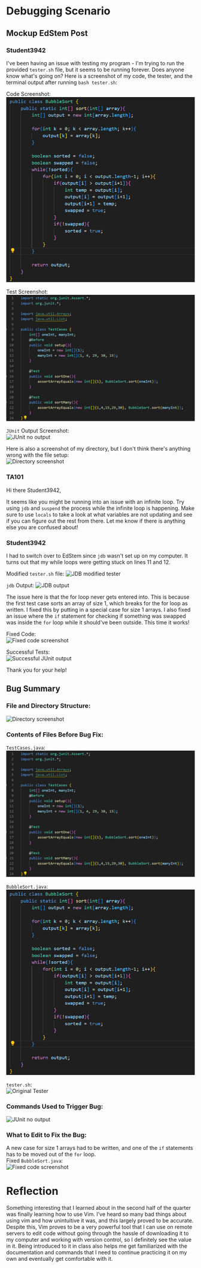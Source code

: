# Debugging Scenario
## Mockup EdStem Post
### Student3942
I've been having an issue with testing my program - I'm trying to run the provided ```tester.sh``` file, but it seems to be running forever. Does anyone know what's going on? 
Here is a screenshot of my code, the tester, and the terminal output after running ```bash tester.sh```:

Code Screenshot:  
![Code screenshot](week9brokencode.png)

Test Screenshot:  
![Tests](week9tests.png)

```JUnit``` Output Screenshot:  
![JUnit no output](week9junitforever.png)

Here is also a screenshot of my directory, but I don't think there's anything wrong with the file setup:  
![Directory screenshot](week9directory.png)

### TA101
Hi there Student3942,

It seems like you might be running into an issue with an infinite loop. Try using ```jdb``` and ```suspend``` the process while the infinite loop is happening. Make sure to use ```locals``` to take a look
at what variables are not updating and see if you can figure out the rest from there. Let me know if there is anything else you are confused about!

### Student3942
I had to switch over to EdStem since ```jdb``` wasn't set up on my computer. It turns out that my while loops were getting stuck on lines 11 and 12. 

Modified ```tester.sh``` file:
![JDB modified tester](week9modifiedtester.png)

```jdb``` Output:
![JDB output](week9jdboutput.png)

The issue here is that the for loop never gets entered into. This is because the first test case sorts an array of size 1, which breaks for the for loop as written. I fixed this by putting in a special case for size 1 arrays. I also fixed an issue where the ```if``` statement for checking if something was swapped was inside the ```for``` loop while it should've been outside. This time it works!

Fixed Code:  
![Fixed code screenshot](week9fixedcode.png)

Successful Tests:  
![Successful JUnit output](week9junitsuccess.png)

Thank you for your help! 

## Bug Summary
### File and Directory Structure: 
![Directory screenshot](week9directory.png)

### Contents of Files Before Bug Fix: 
```TestCases.java```:  
![Tests](week9tests.png)

```BubbleSort.java```:  
![Code screenshot](week9brokencode.png)

```tester.sh```:  
![Original Tester](week9originaltester.png)

### Commands Used to Trigger Bug:
![JUnit no output](week9junitforever.png)

### What to Edit to Fix the Bug:
A new case for size 1 arrays had to be written, and one of the ```if``` statements has to be moved out of the ```for``` loop.  
Fixed ```BubbleSort.java```:    
![Fixed code screenshot](week9fixedcode.png)

# Reflection 
Something interesting that I learned about in the second half of the quarter was finally learning how to use Vim. I've heard so many bad things about using vim and how unintuitive it was, and
this largely proved to be accurate. Despite this, Vim proves to be a very powerful tool that I can use on remote servers to edit code without going through the hassle of downloading it to my
computer and working with version control, so I definitely see the value in it. Being introduced to it in class also helps me get familiarized with the documentation and commands that I need to
continue practicing it on my own and eventually get comfortable with it. 

